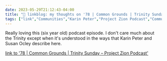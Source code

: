 ---date: 2023-05-29T21:12:43-04:00title: "🔗 linkblog: my thoughts on '78 | Common Grounds | Trinity Sunday – Project Zion Podcast'"tags: ["link","Communities","Karin Peter","Project Zion Podcast","Community of Christ","Trinity","Susan Oxley"]---Really loving this (six year old) podcast episode. I don't care much about the Trinity except when it's understood in the ways that Karin Peter and Susan Ocley describe here.   [link to '78 | Common Grounds | Trinity Sunday – Project Zion Podcast'](https://www.projectzionpodcast.org/podcast/episode-78-trinity-sunday-common-grounds/)